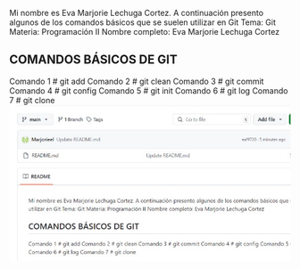 Mi nombre es Eva Marjorie Lechuga Cortez. A continuación presento algunos de los comandos básicos que se suelen utilizar en Git 
Tema: Git
Materia: Programación II
Nombre completo: Eva Marjorie Lechuga Cortez

## COMANDOS BÁSICOS DE GIT 
Comando 1 # git add 
Comando 2 # git clean
Comando 3 # git commit 
Comando 4 # git config
Comando 5 # git init 
Comando 6 # git log
Comando 7 # git clone
![Imagen del repositorio](https://github.com/Marjorieel/Semana-14/blob/main/git.jpg)

